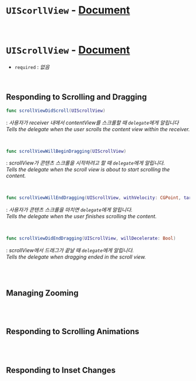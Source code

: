 # `UIScorllView` - [Document](https://developer.apple.com/documentation/uikit/uiscrollview)


<br>


# `UIScrollView` - [Document](https://developer.apple.com/documentation/uikit/uiscrollviewdelegate)

- `required` : *없음*


<br>


## Responding to Scrolling and Dragging

```swift
func scrollViewDidScroll(UIScrollView)
```
: *사용자가 receiver 내에서 contentView를 스크롤할 때 `delegate`에게 알립니다*
<br>*Tells the delegate when the user scrolls the content view within the receiver.*

<br>

```swift
func scrollViewWillBeginDragging(UIScrollView)
```
: *scrollView가 콘텐츠 스크롤을 시작하려고 할 때 `delegate`에게 알립니다.*
<br>*Tells the delegate when the scroll view is about to start scrolling the content.*

<br>

```swift
func scrollViewWillEndDragging(UIScrollView, withVelocity: CGPoint, targetContentOffset: UnsafeMutablePointer<CGPoint>)
```
: *사용자가 콘텐츠 스크롤을 마치면 `delegate`에게 알립니다.*
<br>*Tells the delegate when the user finishes scrolling the content.*

<br>

```swift
func scrollViewDidEndDragging(UIScrollView, willDecelerate: Bool)
```
: *scrollView에서 드래그가 끝날 때 `delegate`에게 알립니다.*
<br>*Tells the delegate when dragging ended in the scroll view.*


<br>
<br>


## Managing Zooming


<br>
<br>


## Responding to Scrolling Animations


<br>
<br>


## Responding to Inset Changes
